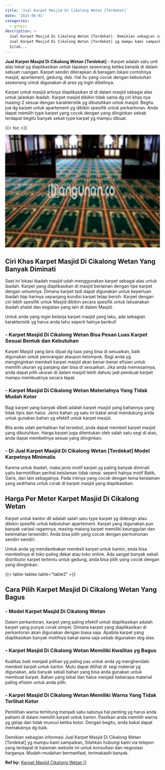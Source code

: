 ```yaml
---
title: 'Jual Karpet Masjid Di Cikalong Wetan [Terdekat]'
date: '2025-06-01'
categories:
  - grosir
description: >-
  Jual Karpet Masjid Di Cikalong Wetan [Terdekat]. Demikian sebagian informasi
  Jual Karpet Masjid Di Cikalong Wetan [Terdekat] yg mampu kami sampaikan,
  Silah...
---
```


**Jual Karpet Masjid Di Cikalong Wetan \[Terdekat\]** – Karpet adalah satu unit alas tebal yg diaplikasikan untuk tapakan seseorang ketika berada di dalam sebuah ruangan. Karpet sendiri diterapkan di beragam lokasi contohnya masjid, apartement, gedung, dsb. Hal itu yang cocok dengan kebutuhan seseorang untuk digunakan di area yg ingin dibelinya.

Karpet untuk masjid artinya diaplikasikan di di dalam masjid sebagai alas untuk jalankan ibadah. Karpet masjid dibikin tidak sama dg ciri khas nya masing-2 sesuai dengan karakteristik yg dibutuhkan untuk masjid. Begitu jua dg karpet untuk apartement yg dibikin spesifik untuk perkantoran. Anda dapat memilih type karpet yang cocok dengan yang diinginkan sebab terdapat begitu banyak sekali type karpet yg mampu dibuat.

{{< toc >}}

![Jual Karpet Masjid Di Cikalong Wetan [Terdekat]](/images/grosir-karpet-murah-62.png)

## Ciri Khas Karpet Masjid Di Cikalong Wetan Yang Banyak Diminati

Saat ini lokasi ibadah masjid udah menggunakan karpet sebagai alas untuk ibadah. Karpet yang diaplikasikan di masjid berlainan dengan tipe karpet dengan umumnya. Dimana karpet tadi dapat digunakan untuk keperluan ibadah tiap harinya sepanjang kondisi karpet tetap bersih. Karpet dengan ciri lebih spesifik untuk Masjid dibikin secara spesifik untuk laksanakan ibadah shalat dan kegiatan yang lain di dalam Masjid.

Untuk anda yang ingin belanja karpet masjid yang laku, ada sebagian karakteristik yg harus anda tahu seperti halnya berikut!

### \- Karpet Masjid Di Cikalong Wetan Bisa Pesan Luas Karpet Sesuai Bentuk dan Kebutuhan

Karpet Masjid yang laris dijual dg luas yang bisa di sesuaikan, baik digunakan untuk perorangan ataupun kelompok. Bagi anda yg menginginkan membeli karpet masjid akan benar-benar efisien untuk memliih ukuran yg panjang dan bisa di sesuaikan. Jika anda memesannya, anda dapat pilih ukuran di dalam masjid lebih dahulu jadi pembuat karpet mampu membuatnya secara tepat.

### \- Karpet Masjid Di Cikalong Wetan Materialnya Yang Tidak Mudah Kotor

Bagi karpet yang banyak dibeli adalah karpet masjid yang bahannya yang tidak tipis dan halus. Jenis bahan yg satu ini bakal amat mendukung anda untuk gunakan bahan yg efektif untuk karpet masjid.

Bila anda udah perhatikan hal tersebut, anda dapat membeli karpet masjid yang dibutuhkan. Harga karpet juga ditentukan oleh salah satu segi di atas, anda dapat membelinya sesuai yang diinginkan.

### \- Di Jual Karpet Masjid Di Cikalong Wetan \[Terdekat\] Model Karpetnya Minimalis

Karena untuk ibadah, maka jenis motif karpet yg paling banyak diminati yaitu bermotifkan perihal keislaman tidak ramai. seperti halnya motif Batik, Garis, dan lain sebagainya. Pada intinya yang cocok dengan tema keislaman yang sedrhana untuk corak di karpet masjid yang diaplikasikan.

## Harga Per Meter Karpet Masjid Di Cikalong Wetan

Karpet untuk kantor dll adalah salah satu type karpet yg didesign atau dibikin spesifik untuk kebutuhan apartement. Karpet yang digunakan pun banyak variasi ragamnya, masing-maisng karpet memiliki keunggulan dan kelemahan tersendiri. Anda bisa pilih yang cocok dengan permohonan sendiri-sendiri.

Untuk anda yg mendambakan membeli karpet untuk kantor, anda bisa membelinya di toko paling dekat atau toko online. Ada sangat banyak sekali distributor karpet tertentu untuk gedung, anda bisa pilih yang cocok dengan yang diinginkan.

{{< table-tables table="table2" >}}

## Cara Pilih Karpet Masjid Di Cikalong Wetan Yang Bagus

### \- Model Karpet Masjid Di Cikalong Wetan

Dalam perkantoran, karpet yang paling efektif untuk diaplikasikan adalah karpet yang punyai corak simpel. Dimana karpet yang diaplikasikan di perkantoran akan digunakan dengan biasa saja. Apabila karpet yang diaplikasikan banyak motifnya bakal sama saja sebab digunakan sbg alas.

### \- Karpet Masjid Di Cikalong Wetan Memiliki Kwalitas yg Bagus

Kualitas baik menjadi pilihan yg paling pas untuk anda yg menghendaki membeli karpet untuk kantor. Mutu dapat dilihat dr segi material yg digunakan, ada banyak sekali bahan yang bisa anda gunakan untuk membuat karpet. Bahan yang tebal dan halus menjadi beberapa material paling efisien untuk anda pilih.

### \- Karpet Masjid Di Cikalong Wetan Memiliki Warna Yang Tidak Terlihat Kotor

Pemilihan warna terhitung menjadi satu-satunya hal penting yg harus anda pahami di dalam memilih karpet untuk kantor. Pastikan anda memilih warna yg gelap dan tidak muncul ketika kotor. Dengan begitu, anda bakal dapat memakainya dg baik.

Demikian sebagian informasi Jual Karpet Masjid Di Cikalong Wetan \[Terdekat\] yg mampu kami sampaikan, Silahkan hubungi kami via telepon yang terdapat di halaman website ini untuk konsultasi dan negosiasi harganya. Mudah-mudahan bermanfaat, terimakasih banyak.

**Ref by:**  [Karpet Masjid Cikalong Wetan []](https://id.wikipedia.org/wiki/Karpet)
